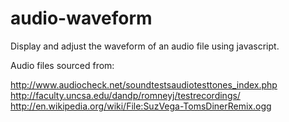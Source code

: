 audio-waveform
==============

Display and adjust the waveform of an audio file using javascript.

Audio files sourced from:

http://www.audiocheck.net/soundtestsaudiotesttones_index.php
http://faculty.uncsa.edu/dandp/romneyj/testrecordings/
http://en.wikipedia.org/wiki/File:SuzVega-TomsDinerRemix.ogg
